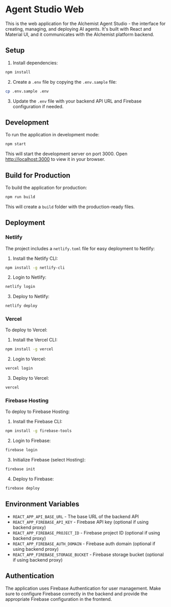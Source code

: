 # Agent Studio Web

This is the web application for the Alchemist Agent Studio - the interface for creating, managing, and deploying AI agents. It's built with React and Material UI, and it communicates with the Alchemist platform backend.

## Setup

1. Install dependencies:
```bash
npm install
```

2. Create a `.env` file by copying the `.env.sample` file:
```bash
cp .env.sample .env
```

3. Update the `.env` file with your backend API URL and Firebase configuration if needed.

## Development

To run the application in development mode:

```bash
npm start
```

This will start the development server on port 3000. Open [http://localhost:3000](http://localhost:3000) to view it in your browser.

## Build for Production

To build the application for production:

```bash
npm run build
```

This will create a `build` folder with the production-ready files.

## Deployment

### Netlify

The project includes a `netlify.toml` file for easy deployment to Netlify:

1. Install the Netlify CLI:
```bash
npm install -g netlify-cli
```

2. Login to Netlify:
```bash
netlify login
```

3. Deploy to Netlify:
```bash
netlify deploy
```

### Vercel

To deploy to Vercel:

1. Install the Vercel CLI:
```bash
npm install -g vercel
```

2. Login to Vercel:
```bash
vercel login
```

3. Deploy to Vercel:
```bash
vercel
```

### Firebase Hosting

To deploy to Firebase Hosting:

1. Install the Firebase CLI:
```bash
npm install -g firebase-tools
```

2. Login to Firebase:
```bash
firebase login
```

3. Initialize Firebase (select Hosting):
```bash
firebase init
```

4. Deploy to Firebase:
```bash
firebase deploy
```

## Environment Variables

- `REACT_APP_API_BASE_URL` - The base URL of the backend API
- `REACT_APP_FIREBASE_API_KEY` - Firebase API key (optional if using backend proxy)
- `REACT_APP_FIREBASE_PROJECT_ID` - Firebase project ID (optional if using backend proxy)
- `REACT_APP_FIREBASE_AUTH_DOMAIN` - Firebase auth domain (optional if using backend proxy)
- `REACT_APP_FIREBASE_STORAGE_BUCKET` - Firebase storage bucket (optional if using backend proxy)

## Authentication

The application uses Firebase Authentication for user management. Make sure to configure Firebase correctly in the backend and provide the appropriate Firebase configuration in the frontend.
